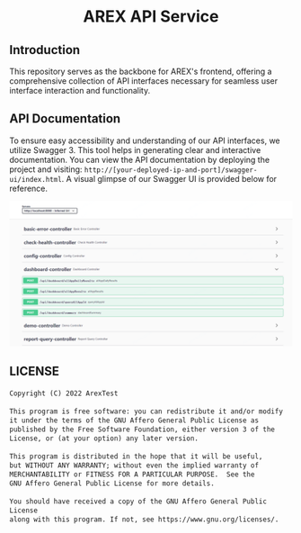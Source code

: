 <div align="center"><h1>AREX API Service</h1></div>

## Introduction

This repository serves as the backbone for AREX's frontend, offering a comprehensive collection of API interfaces necessary for seamless user interface interaction and functionality.

## API Documentation

To ensure easy accessibility and understanding of our API interfaces, we utilize Swagger 3. This tool helps in generating clear and interactive documentation. You can view the API documentation by deploying the project and visiting: `http://[your-deployed-ip-and-port]/swagger-ui/index.html`. A visual glimpse of our Swagger UI is provided below for reference.

![Swagger UI Screenshot](documents/screenshots/swagger.png)

## LICENSE

```text
Copyright (C) 2022 ArexTest

This program is free software: you can redistribute it and/or modify
it under the terms of the GNU Affero General Public License as
published by the Free Software Foundation, either version 3 of the
License, or (at your option) any later version.

This program is distributed in the hope that it will be useful,
but WITHOUT ANY WARRANTY; without even the implied warranty of
MERCHANTABILITY or FITNESS FOR A PARTICULAR PURPOSE.  See the
GNU Affero General Public License for more details.

You should have received a copy of the GNU Affero General Public License
along with this program. If not, see https://www.gnu.org/licenses/.
```
